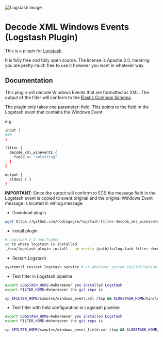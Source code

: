 ![Logstash Image](https://www.nicepng.com/png/detail/36-363052_easily-import-logstash-errors-into-airbrake-elastic-logstash.png)

# Decode XML Windows Events (Logstash Plugin)

This is a plugin for [Logstash](https://github.com/elastic/logstash).

It is fully free and fully open source. The license is Apache 2.0, meaning you are pretty much free to use it however you want in whatever way.

## Documentation

This plugin will decode Windows Events that are formatted as XML.  The output of the filter will conform to the [Elastic Common Schema](https://www.elastic.co/guide/en/ecs/current/index.html).

The plugin only takes one parameter:  field.  This points to the field in the Logstash event that contains the Windows Event

e.g.
```sh
input {
###
}

filter {
  decode_xml_winevents {
    field => "xmlstring"
  }
}

output {
  stdout { }
}
````


**IMPORTANT**: Since the output will conform to ECS the message field in the Logstash event is copied to event.original and the original Windows Event message is located in winlog.message.
- Download plugin
```sh
wget https://github.com/codingogre/logstash-filter-decode_xml_winevents/blob/main/logstash-filter-decode_xml_winevents-1.0.0.gem
```
- Install plugin
```sh
# Logstash 2.3 and higher
cd to where logstash is installed
./bin/logstash-plugin install --no-verify /path/to/logstash-filter-decode_xml_winevents-1.0.0.gem
```
- Restart Logstash
```sh
systemctl restart logstash.service # or whatever system initialization your OS uses
```
- Test filter in Logstash pipeline
```sh
export LOGSTASH_HOME=#whereever you installed Logstash
export FILTER_HOME=#whereever the git repo is

cp $FILTER_HOME/samples/windows_event.xml /tmp && $LOGSTASH_HOME/bin/logstash -f $FILTER_HOME/samples/logstash-sample.conf
```

- Test filter with field configuration in Logstash pipeline
```sh
export LOGSTASH_HOME=#whereever you installed Logstash
export FILTER_HOME=#whereever the git repo is

cp $FILTER_HOME/samples/windows_event_field.xml /tmp && $LOGSTASH_HOME/bin/logstash -f $FILTER_HOME/samples/logstash-sample-field.conf
```
